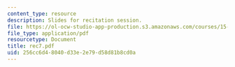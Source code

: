 ```yaml
---
content_type: resource
description: Slides for recitation session.
file: https://ol-ocw-studio-app-production.s3.amazonaws.com/courses/15-511-financial-accounting-summer-2004/256cc6d48040d33e2e79d58d81b8cd0a_rec7.pdf
file_type: application/pdf
resourcetype: Document
title: rec7.pdf
uid: 256cc6d4-8040-d33e-2e79-d58d81b8cd0a
---
```

